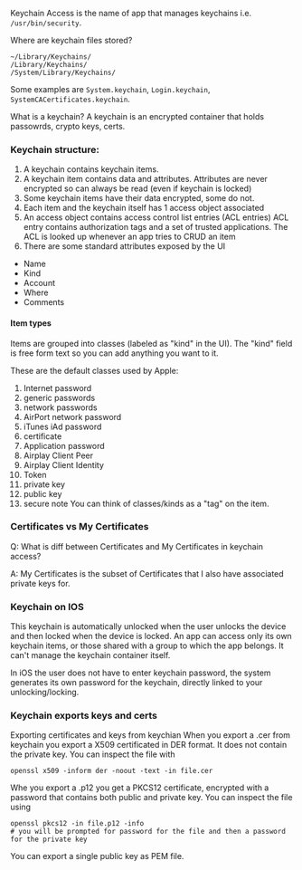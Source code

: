 
Keychain Access is the name of app that manages keychains i.e. `/usr/bin/security`.

Where are keychain files stored?
```
~/Library/Keychains/
/Library/Keychains/
/System/Library/Keychains/
```
Some examples are `System.keychain`, `Login.keychain`, `SystemCACertificates.keychain`.


What is a keychain?
A keychain is an encrypted container that holds
passowrds, crypto keys, certs.

### Keychain structure:
1. A keychain contains keychain items.
2. A keychain item contains data and attributes.
Attributes are never encrypted so can always be read (even if keychain is locked)
3. Some keychain items have their data encrypted, some do not.
4. Each item and the keychain itself has 1 access object associated
5. An access object contains access control list entries (ACL entries)
ACL entry contains authorization tags and a set of trusted applications.
The ACL is looked up whenever an app tries to CRUD an item
6. There are some standard attributes exposed by the UI

* Name
* Kind
* Account
* Where
* Comments

#### Item types

Items are grouped into classes (labeled as "kind" in the UI). The "kind" field is free form text so you can add anything you want to it.

These are the default classes used by Apple:

1. Internet password
2. generic passwords
3. network passwords
4. AirPort network password
5. iTunes iAd password
6. certificate
7. Application password
8. Airplay Client Peer
9. Airplay Client Identity
10. Token
11. private key
12. public key
13. secure note
You can think of classes/kinds as a "tag" on the item.

### Certificates vs My Certificates
Q: What is diff between Certificates and My Certificates in keychain access?

A: My Certificates is the subset of Certificates that I also have associated private keys for.

### Keychain on IOS

This keychain is automatically unlocked when the user unlocks the device and then locked when the device is locked. An app can access only its own keychain items, or those shared with a group to which the app belongs. It can't manage the keychain container itself.

In iOS the user does not have to enter keychain password, the system generates its own password for the keychain, directly linked to your unlocking/locking.

### Keychain exports keys and certs

Exporting certificates and keys from keychian
When you export a .cer from keychain you export a X509 certificated in DER format. It does not contain the private key. You can inspect the file with
```
openssl x509 -inform der -noout -text -in file.cer
```


Whe you export a .p12 you get a PKCS12 certificate, encrypted with a password that contains both public and private key. You can inspect the file using
```
openssl pkcs12 -in file.p12 -info
# you will be prompted for password for the file and then a password for the private key
```
You can export a single public key as PEM file.




